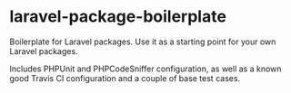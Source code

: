 # laravel-package-boilerplate

Boilerplate for Laravel packages. Use it as a starting point for your own Laravel packages.

Includes PHPUnit and PHPCodeSniffer configuration, as well as a known good Travis CI configuration and a couple of base test cases.
